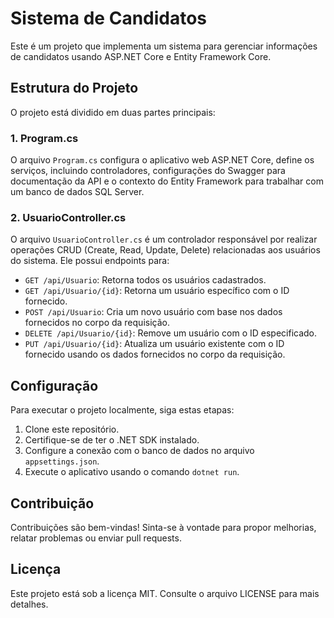 # Sistema de Candidatos

Este é um projeto que implementa um sistema para gerenciar informações de candidatos usando ASP.NET Core e Entity Framework Core.

## Estrutura do Projeto

O projeto está dividido em duas partes principais:

### 1. Program.cs

O arquivo `Program.cs` configura o aplicativo web ASP.NET Core, define os serviços, incluindo controladores, configurações do Swagger para documentação da API e o contexto do Entity Framework para trabalhar com um banco de dados SQL Server.

### 2. UsuarioController.cs

O arquivo `UsuarioController.cs` é um controlador responsável por realizar operações CRUD (Create, Read, Update, Delete) relacionadas aos usuários do sistema. Ele possui endpoints para:

- `GET /api/Usuario`: Retorna todos os usuários cadastrados.
- `GET /api/Usuario/{id}`: Retorna um usuário específico com o ID fornecido.
- `POST /api/Usuario`: Cria um novo usuário com base nos dados fornecidos no corpo da requisição.
- `DELETE /api/Usuario/{id}`: Remove um usuário com o ID especificado.
- `PUT /api/Usuario/{id}`: Atualiza um usuário existente com o ID fornecido usando os dados fornecidos no corpo da requisição.

## Configuração

Para executar o projeto localmente, siga estas etapas:

1. Clone este repositório.
2. Certifique-se de ter o .NET SDK instalado.
3. Configure a conexão com o banco de dados no arquivo `appsettings.json`.
4. Execute o aplicativo usando o comando `dotnet run`.

## Contribuição

Contribuições são bem-vindas! Sinta-se à vontade para propor melhorias, relatar problemas ou enviar pull requests.

## Licença

Este projeto está sob a licença MIT. Consulte o arquivo LICENSE para mais detalhes.
